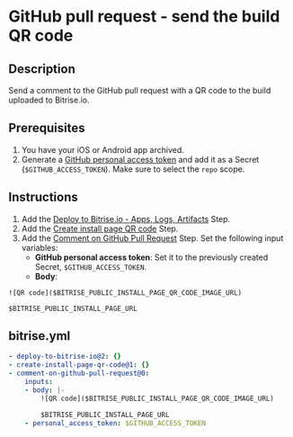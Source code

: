 # GitHub pull request - send the build QR code

## Description
Send a comment to the GitHub pull request with a QR code to the build uploaded to Bitrise.io.

## Prerequisites

1. You have your iOS or Android app archived.
2. Generate a [GitHub personal access token](https://github.com/settings/tokens) and add it as a Secret (`$GITHUB_ACCESS_TOKEN`). Make sure to select the `repo` scope.

## Instructions

1. Add the [Deploy to Bitrise.io - Apps, Logs, Artifacts](https://www.bitrise.io/integrations/steps/deploy-to-bitrise-io) Step.
2. Add the [Create install page QR code](https://www.bitrise.io/integrations/steps/create-install-page-qr-code) Step.
3. Add the [Comment on GitHub Pull Request](https://www.bitrise.io/integrations/steps/comment-on-github-pull-request) Step. Set the following input variables:
    - **GitHub personal access token**: Set it to the previously created Secret, `$GITHUB_ACCESS_TOKEN`.
    - **Body**:

```
![QR code]($BITRISE_PUBLIC_INSTALL_PAGE_QR_CODE_IMAGE_URL)

$BITRISE_PUBLIC_INSTALL_PAGE_URL
```

## bitrise.yml

```yaml
- deploy-to-bitrise-io@2: {}
- create-install-page-qr-code@1: {}
- comment-on-github-pull-request@0:
    inputs:
    - body: |-
        ![QR code]($BITRISE_PUBLIC_INSTALL_PAGE_QR_CODE_IMAGE_URL)

        $BITRISE_PUBLIC_INSTALL_PAGE_URL
    - personal_access_token: $GITHUB_ACCESS_TOKEN
```
